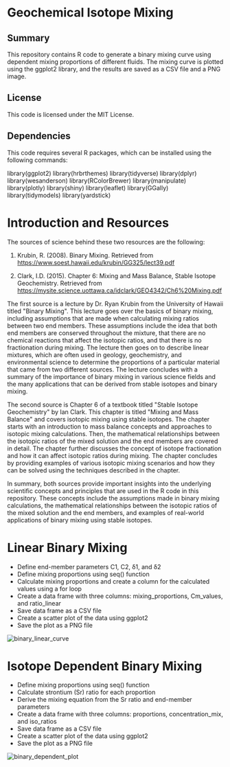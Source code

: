 # Geochemical Isotope Mixing

## Summary

This repository contains R code to generate a binary mixing curve using dependent mixing proportions of different fluids. The mixing curve is plotted using the ggplot2 library, and the results are saved as a CSV file and a PNG image.

## License
This code is licensed under the MIT License.

## Dependencies
This code requires several R packages, which can be installed using the following commands:


library(ggplot2)
library(hrbrthemes)
library(tidyverse)
library(dplyr)
library(wesanderson)
library(RColorBrewer)
library(manipulate)
library(plotly)
library(shiny)
library(leaflet)
library(GGally)
library(tidymodels)
library(yardstick)

# Introduction and Resources

The sources of science behind these two resources are the following:

1. Krubin, R. (2008). Binary Mixing. Retrieved from https://www.soest.hawaii.edu/krubin/GG325/lect39.pdf

2. Clark, I.D. (2015). Chapter 6: Mixing and Mass Balance, Stable Isotope Geochemistry. Retrieved from https://mysite.science.uottawa.ca/idclark/GEO4342/Ch6%20Mixing.pdf

The first source is a lecture by Dr. Ryan Krubin from the University of Hawaii titled "Binary Mixing". This lecture goes over the basics of binary mixing, including assumptions that are made when calculating mixing ratios between two end members. These assumptions include the idea that both end members are conserved throughout the mixture, that there are no chemical reactions that affect the isotopic ratios, and that there is no fractionation during mixing. The lecture then goes on to describe linear mixtures, which are often used in geology, geochemistry, and environmental science to determine the proportions of a particular material that came from two different sources. The lecture concludes with a summary of the importance of binary mixing in various science fields and the many applications that can be derived from stable isotopes and binary mixing.

The second source is Chapter 6 of a textbook titled "Stable Isotope Geochemistry" by Ian Clark. This chapter is titled "Mixing and Mass Balance" and covers isotopic mixing using stable isotopes. The chapter starts with an introduction to mass balance concepts and approaches to isotopic mixing calculations. Then, the mathematical relationships between the isotopic ratios of the mixed solution and the end members are covered in detail. The chapter further discusses the concept of isotope fractionation and how it can affect isotopic ratios during mixing. The chapter concludes by providing examples of various isotopic mixing scenarios and how they can be solved using the techniques described in the chapter.

In summary, both sources provide important insights into the underlying scientific concepts and principles that are used in the R code in this repository. These concepts include the assumptions made in binary mixing calculations, the mathematical relationships between the isotopic ratios of the mixed solution and the end members, and examples of real-world applications of binary mixing using stable isotopes.

# Linear Binary Mixing

- Define end-member parameters C1, C2, δ1, and δ2
- Define mixing proportions using seq() function
- Calculate mixing proportions and create a column for the calculated values using a for loop
- Create a data frame with three columns: mixing_proportions, Cm_values, and ratio_linear
- Save data frame as a CSV file
- Create a scatter plot of the data using ggplot2
- Save the plot as a PNG file

![binary_linear_curve](https://github.com/MikeDereviankin/Geochemical-Isotope-Mixing/assets/81693929/e329663b-8a9f-4ff3-9c4a-aec7cbd10d92)

# Isotope Dependent Binary Mixing

- Define mixing proportions using seq() function
- Calculate strontium (Sr) ratio for each proportion
- Derive the mixing equation from the Sr ratio and end-member parameters
- Create a data frame with three columns: proportions, concentration_mix, and iso_ratios
- Save data frame as a CSV file
- Create a scatter plot of the data using ggplot2
- Save the plot as a PNG file

![binary_dependent_plot](https://github.com/MikeDereviankin/Geochemical-Isotope-Mixing/assets/81693929/36495f18-bc52-499b-a544-529ba7f3f4ed)







 
